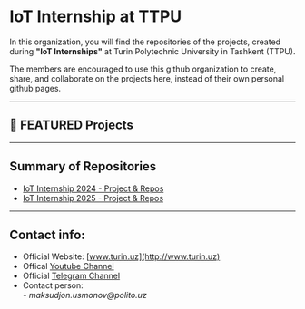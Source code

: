 # IoT Internship at TTPU

In this organization, you will find the repositories of the projects, created during **"IoT Internships"** at Turin Polytechnic University in Tashkent (TTPU).

The members are encouraged to use this github organization to create, share, and collaborate on the projects here, instead of their own personal github pages.

---------------------------------------------------------------------------------------
## 🚀 FEATURED Projects


---------------------------------------------------------------------------------------
## Summary of Repositories

- [IoT Internship 2024 - Project & Repos](https://github.com/ttpu/IoTintern2024_PROJECTS)
- [IoT Internship 2025 - Project & Repos](https://github.com/IoT-Internship-TTPU/IoTintern2025_PROJECTS)

---------------------------------------------------------------------------------------
## Contact info:
- Official Website: [www.turin.uz](http://www.turin.uz)
- Offical [Youtube Channel](https://www.youtube.com/@iotturinuz)
- Official [Telegram Channel](https://t.me/polito_uz)
- Contact person:\
              - _maksudjon.usmonov@polito.uz_
